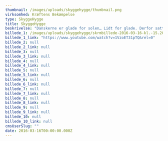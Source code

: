```yaml
---
thumbnail: /images/uploads/skyggehygge/thumbnail.png
virksomhed: Kræftens Bekæmpelse
type: SkyggeHygge
title: SkyggeHygge
beskrivelse: "Danskerne er glade for solen… Lidt for glade. Derfor satte Kræftens Bekæmpelse og TrygFonden sig for at skrue ned for solen i løbet af sommeren 2015 og flytte danskernes hygge ind i skyggen mellem 12 og 15, hvor solen er skarpest. Det hjalp vi dem med gennem en bred kampagnevifte af TVC, social media-aktiviteter og online bannere. Og selvom det er en alvorlig sag at informere og forebygge mod kræft i huden, så handlede kampagnen om at lave en masse god skyggehygge i løbet af sommeren - hyg med her…\n\n"
billede_1: /images/uploads/skyggehygge/skrmbillede-2016-03-16-kl.-15.20.35.png
billede_1_link: "https://www.youtube.com/watch?v=1VzoET31pTQ&rel=0"
billede_2: null
billede_2_link: null
billede_3: null
billede_3_link: null
billede_4: null
billede_4_link: null
billede_5: null
billede_5_link: null
billede_6: null
billede_6_link: null
billede_7: null
billede_7_link: null
billede_8: null
billede_8_link: null
billede_9: null
billede_9_link: null
billede_10: null
billede_10_link: null
cmsUserSlug: ""
date: 2016-03-16T00:00:00.000Z
---
```


